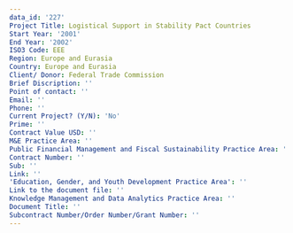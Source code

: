 ```yaml
---
data_id: '227'
Project Title: Logistical Support in Stability Pact Countries
Start Year: '2001'
End Year: '2002'
ISO3 Code: EEE
Region: Europe and Eurasia
Country: Europe and Eurasia
Client/ Donor: Federal Trade Commission
Brief Discription: ''
Point of contact: ''
Email: ''
Phone: ''
Current Project? (Y/N): 'No'
Prime: ''
Contract Value USD: ''
M&E Practice Area: ''
Public Financial Management and Fiscal Sustainability Practice Area: ''
Contract Number: ''
Sub: ''
Link: ''
'Education, Gender, and Youth Development Practice Area': ''
Link to the document file: ''
Knowledge Management and Data Analytics Practice Area: ''
Document Title: ''
Subcontract Number/Order Number/Grant Number: ''
---
```

